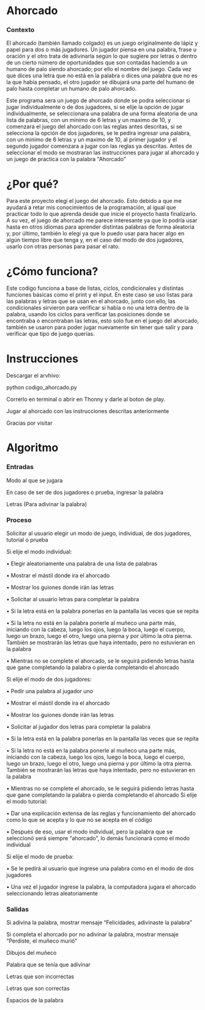 # Ahorcado
### Contexto
El ahorcado (también llamado colgado) es un juego originalmente de lápiz y papel para dos o más jugadores. Un jugador piensa en una palabra, frase u oración y el otro trata de adivinarla según lo que sugiere por letras o dentro de un cierto número de oportunidades que son contadas haciendo a un humano de palo siendo ahorcado; por ello el nombre del juego. Cada vez que dices una letra que no está en la palabra o dices una palabra que no es la que había pensado, el otro jugador se dibujará una parte del humano de palo hasta completar un humano de palo ahorcado.

Este programa sera un juego de ahorcado donde se podra seleccionar si jugar individualmente o de dos jugadores, si se elije la opción de jugar individualmente, se seleccionara una palabra de una forma aleatoria de una lista de palabras, con un minimo de 6 letras y un maximo de 10, y comenzara el juego del ahorcado con las reglas antes descritas, si se selecciona la opción de dos jugadores, se le pedira ingresar una palabra, con un minimo de 6 letras y un maximo de 10, al primer jugador y el segundo jugador comenzara a jugar con las reglas ya descritas. Antes de seleccionar el modo se mostraran las instrucciones para jugar al ahorcado y un juego de practica con la palabra "Ahorcado"

# ¿Por qué?
Para este proyecto elegí el juego del ahorcado. Esto debido a que me ayudará a retar mis conocimientos de la programación, al igual que practicar todo lo que aprenda desde que inicie el proyecto hasta finalizarlo. A su vez, el juego de ahorcado me parece interesante ya que lo podría usar hasta en otros idiomas para aprender distintas palabras de forma aleatoria y, por último, también lo elegí ya que lo puedo usar para hacer algo en algún tiempo libre que tenga y, en el caso del modo de dos jugadores, usarlo con otras personas para pasar el rato.

# ¿Cómo funciona?
Este codigo funciona a base de listas, ciclos, condicionales y distintas funciones básicas como el print y el input. En este caso se uso listas para las palabras y letras que se usan en el ahorcado, junto con ello, las condicionales sirvieron para verificar si había o no una letra dentro de la palabra, usando los ciclos para verificar las posiciones donde se encontraba o encontraban las letras, esto solo fue en el juego del ahorcado, también se usaron para poder jugar nuevamente sin tener que salir y para verificar que tipo de juego querías.
# Instrucciones
Descargar el arvhivo:

python codigo_ahorcado.py

Correrlo en terminal o abrir en Thonny y darle al boton de play.

Jugar al ahorcado con las instrucciones descritas anteriormente

Gracias por visitar
# Algoritmo
### Entradas
Modo al que se jugara

En caso de ser de dos jugadores o prueba, ingresar la palabra

Letras (Para adivinar la palabra)
### Proceso
Solicitar al usuario elegir un modo de juego, individual, de dos jugadores, tutorial o prueba

Si elije el modo individual:

•	Elegir aleatoriamente una palabra de una lista de palabras

•	Mostrar el mástil donde ira el ahorcado

•	Mostrar los guiones donde irán las letras

•	Solicitar al usuario letras para completar la palabra

•	Si la letra está en la palabra ponerlas en la pantalla las veces que se repita

•	Si la letra no está en la palabra ponerle al muñeco una parte más, iniciando con la cabeza, luego los ojos, luego la boca, luego el cuerpo, luego un brazo, luego el otro, luego una pierna y por último la otra pierna. También se mostrarán las letras que haya intentado, pero no estuvieran en la palabra

•	Mientras no se complete el ahorcado, se le seguirá pidiendo letras hasta que gane completando la palabra o pierda completando el ahorcado

Si elije el modo de dos jugadores:

•	Pedir una palabra al jugador uno

•	Mostrar el mástil donde ira el ahorcado

•	Mostrar los guiones donde irán las letras

•	Solicitar al jugador dos letras para completar la palabra

•	Si la letra está en la palabra ponerlas en la pantalla las veces que se repita

•	Si la letra no está en la palabra ponerle al muñeco una parte más, iniciando con la cabeza, luego los ojos, luego la boca, luego el cuerpo, luego un brazo, luego el otro, luego una pierna y por último la otra pierna. También se mostrarán las letras que haya intentado, pero no estuvieran en la palabra

•	Mientras no se complete el ahorcado, se le seguirá pidiendo letras hasta que gane completando la palabra o pierda completando el ahorcado
Si elije el modo tutorial:

•	Dar una explicación extensa de las reglas y funcionamiento del ahorcado como lo que se acepta y lo que no se acepta en el código

•	Después de eso, usar el modo individual, pero la palabra que se seleccionó será siempre “ahorcado”, lo demás funcionará como el modo individual

Si elije el modo de prueba:

•	Se le pedirá al usuario que ingrese una palabra como en el modo de dos jugadores

•	Una vez el jugador ingrese la palabra, la computadora jugara el ahorcado seleccionando letras aleatoriamente 
### Salidas
Si adivina la palabra, mostrar mensaje “Felicidades, adivinaste la palabra”

Si completa el ahorcado por no adivinar la palabra, mostrar mensaje “Perdiste, el muñeco murió”

Dibujos del muñeco

Palabra que se tenía que adivinar

Letras que son incorrectas

Letras que son correctas

Espacios de la palabra


